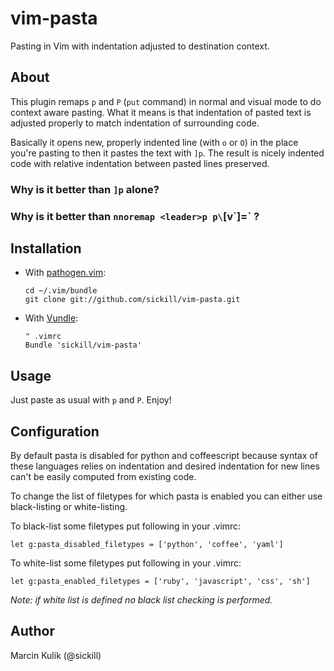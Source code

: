 # vim-pasta

Pasting in Vim with indentation adjusted to destination context.

## About

This plugin remaps `p` and `P` (`put` command) in normal and visual mode to do
context aware pasting. What it means is that indentation of pasted text is
adjusted properly to match indentation of surrounding code.

Basically it opens new, properly indented line (with `o` or `O`) in the place
you're pasting to then it pastes the text with `]p`. The result is nicely
indented code with relative indentation between pasted lines preserved.

### Why is it better than `]p` alone?

### Why is it better than `nnoremap <leader>p p\`[v\`]=` ?

## Installation

* With [pathogen.vim](https://github.com/tpope/vim-pathogen):

      cd ~/.vim/bundle
      git clone git://github.com/sickill/vim-pasta.git

* With [Vundle](https://github.com/gmarik/vundle):

      " .vimrc
      Bundle 'sickill/vim-pasta'

## Usage

Just paste as usual with `p` and `P`. Enjoy!

## Configuration

By default pasta is disabled for python and coffeescript because
syntax of these languages relies on indentation and desired indentation for
new lines can't be easily computed from existing code.

To change the list of filetypes for which pasta is enabled you can either
use black-listing or white-listing.

To black-list some filetypes put following in your .vimrc:

    let g:pasta_disabled_filetypes = ['python', 'coffee', 'yaml']

To white-list some filetypes put following in your .vimrc:

    let g:pasta_enabled_filetypes = ['ruby', 'javascript', 'css', 'sh']

*Note: if white list is defined no black list checking is performed.*

## Author

Marcin Kulik (@sickill)
